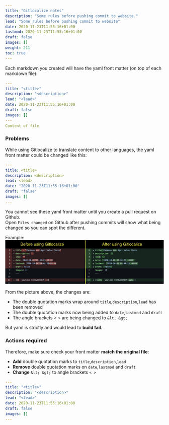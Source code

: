 ```yaml
---
title: "Gitlocalize notes"
description: "Some rules before pushing commit to website."
lead: "Some rules before pushing commit to website"
date: 2020-11-23T11:55:16+01:00
lastmod: 2020-11-23T11:55:16+01:00
draft: false
images: []
weight: 211
toc: true
---
```


Each markdown you created will have the yaml front matter (on top of each markdown file):

```yaml
---
title: "<title>"
description: "<description>"
lead: "<lead>"
date: 2020-11-23T11:55:16+01:00
draft: false
images: []
---
Content of file
```

### Problems

While using Gitlocalize to translate content to other languages, the yaml front matter could be changed like this:

```yaml
---
title: <title>
description: <description>
lead: <lead>
date: "2020-11-23T11:55:16+01:00"
draft: "false"
images: []
---
```

You cannot see these yaml front matter until you create a pull request on Github.<br/>
Open `Files changed` on Github after pushing commits will show what being changed so you can spot the different.

Example:
![image](error.png)

From the picture above, the changes are:

- The double quotation marks wrap around `title`,`description`,`lead` has been removed
- The double quotation marks now being added to `date`,`lastmod` and `draft`
- The angle brackets `< >` are being changed to `&lt; &gt;`

But yaml is strictly and would lead to **build fail**.

### Actions required

Therefore, make sure check your front matter **match the original file**:

- **Add** double quotation marks to `title`,`description`,`lead`
- **Remove** double quotation marks on `date`,`lastmod` and `draft`
- **Change** `&lt; &gt;` to angle brackets `< >`

```yaml
---
title: "<title>"
description: "<description>"
lead: "<lead>"
date: 2020-11-23T11:55:16+01:00
draft: false
images: []
---
```
